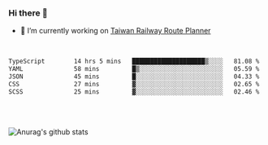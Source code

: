 ### Hi there 👋

- 🔭 I’m currently working on [Taiwan Railway Route Planner](https://github.com/Taiwan-Railway-Route-Planner)

<br/>

<!--START_SECTION:waka-->

```txt
TypeScript        14 hrs 5 mins   ████████████████████▒░░░░   81.08 %
YAML              58 mins         █▒░░░░░░░░░░░░░░░░░░░░░░░   05.59 %
JSON              45 mins         █░░░░░░░░░░░░░░░░░░░░░░░░   04.33 %
CSS               27 mins         ▓░░░░░░░░░░░░░░░░░░░░░░░░   02.65 %
SCSS              25 mins         ▓░░░░░░░░░░░░░░░░░░░░░░░░   02.46 %
```

<!--END_SECTION:waka-->

<br/>
<br/>

![Anurag's github stats](https://github-readme-stats.vercel.app/api?username=DepickereSven&show_icons=true&theme=tokyonight)



<!--
**DepickereSven/DepickereSven** is a ✨ _special_ ✨ repository because its `README.md` (this file) appears on your GitHub profile.

Here are some ideas to get you started:

- 🔭 I’m currently working on ...
- 🌱 I’m currently learning ...
- 👯 I’m looking to collaborate on ...
- 🤔 I’m looking for help with ...
- 💬 Ask me about ...
- 📫 How to reach me: ...
- 😄 Pronouns: ...
- ⚡ Fun fact: ...
-->
